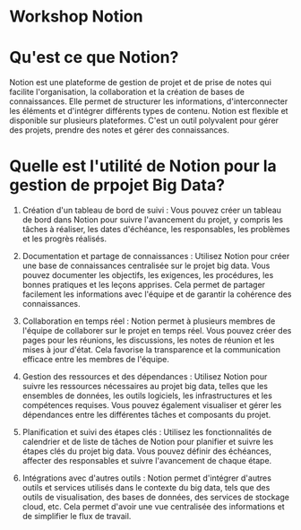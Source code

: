 # Workshop Notion


# Qu'est ce que Notion?
Notion est une plateforme de gestion de projet et de prise de notes qui facilite l'organisation, la collaboration et la création de bases de connaissances. Elle permet de structurer les informations, d'interconnecter les éléments et d'intégrer différents types de contenu. Notion est flexible et disponible sur plusieurs plateformes. C'est un outil polyvalent pour gérer des projets, prendre des notes et gérer des connaissances.


# Quelle est l'utilité de Notion pour la gestion de prpojet Big Data?
1. Création d'un tableau de bord de suivi : Vous pouvez créer un tableau de bord dans Notion pour suivre l'avancement du projet, y compris les tâches à réaliser, les dates d'échéance, les responsables, les problèmes et les progrès réalisés.

2. Documentation et partage de connaissances : Utilisez Notion pour créer une base de connaissances centralisée sur le projet big data. Vous pouvez documenter les objectifs, les exigences, les procédures, les bonnes pratiques et les leçons apprises. Cela permet de partager facilement les informations avec l'équipe et de garantir la cohérence des connaissances.

3. Collaboration en temps réel : Notion permet à plusieurs membres de l'équipe de collaborer sur le projet en temps réel. Vous pouvez créer des pages pour les réunions, les discussions, les notes de réunion et les mises à jour d'état. Cela favorise la transparence et la communication efficace entre les membres de l'équipe.

4. Gestion des ressources et des dépendances : Utilisez Notion pour suivre les ressources nécessaires au projet big data, telles que les ensembles de données, les outils logiciels, les infrastructures et les compétences requises. Vous pouvez également visualiser et gérer les dépendances entre les différentes tâches et composants du projet.

5. Planification et suivi des étapes clés : Utilisez les fonctionnalités de calendrier et de liste de tâches de Notion pour planifier et suivre les étapes clés du projet big data. Vous pouvez définir des échéances, affecter des responsables et suivre l'avancement de chaque étape.

6. Intégrations avec d'autres outils : Notion permet d'intégrer d'autres outils et services utilisés dans le contexte du big data, tels que des outils de visualisation, des bases de données, des services de stockage cloud, etc. Cela permet d'avoir une vue centralisée des informations et de simplifier le flux de travail.